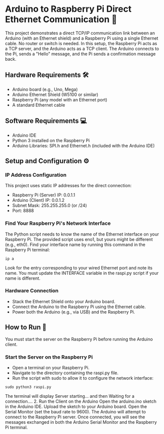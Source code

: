 # Arduino to Raspberry Pi Direct Ethernet Communication 🚀

This project demonstrates a direct TCP/IP communication link between an Arduino (with an Ethernet shield) and a Raspberry Pi using a single Ethernet cable. No router or switch is needed.
In this setup, the Raspberry Pi acts as a TCP server, and the Arduino acts as a TCP client. The Arduino connects to the Pi, sends a "Hello" message, and the Pi sends a confirmation message back.

## Hardware Requirements 🛠️
* Arduino board (e.g., Uno, Mega)
* Arduino Ethernet Shield (W5100 or similar)
* Raspberry Pi (any model with an Ethernet port)
* A standard Ethernet cable

## Software Requirements 💻
* Arduino IDE
* Python 3 installed on the Raspberry Pi
* Arduino Libraries: SPI.h and Ethernet.h (included with the Arduino IDE)

## Setup and Configuration ⚙️
### IP Address Configuration
This project uses static IP addresses for the direct connection:
* Raspberry Pi (Server) IP: 0.0.1.1
* Arduino (Client) IP: 0.0.1.2
* Subnet Mask: 255.255.255.0 (or /24)
* Port: 8888
### Find Your Raspberry Pi's Network Interface
The Python script needs to know the name of the Ethernet interface on your Raspberry Pi. The provided script uses eno1, but yours might be different (e.g., eth0).
Find your interface name by running this command in the Raspberry Pi terminal:

<code>ip a</code>

Look for the entry corresponding to your wired Ethernet port and note its name. You must update the INTERFACE variable in the raspi.py script if your name is different.
### Hardware Connection
* Stack the Ethernet Shield onto your Arduino board.
* Connect the Arduino to the Raspberry Pi using the Ethernet cable.
* Power both the Arduino (e.g., via USB) and the Raspberry Pi.

## How to Run 🚦
You must start the server on the Raspberry Pi before running the Arduino client.
### Start the Server on the Raspberry Pi
* Open a terminal on your Raspberry Pi.
* Navigate to the directory containing the raspi.py file.
* Run the script with sudo to allow it to configure the network interface:

<code>sudo python3 raspi.py</code>


The terminal will display Server starting... and then Waiting for a connection....
2. Run the Client on the Arduino
Open the arduino.ino sketch in the Arduino IDE.
Upload the sketch to your Arduino board.
Open the Serial Monitor (set the baud rate to 9600).
The Arduino will attempt to connect to the Raspberry Pi server. Once connected, you will see the messages exchanged in both the Arduino Serial Monitor and the Raspberry Pi terminal.
